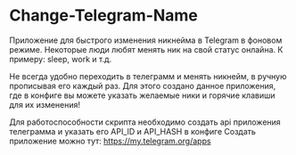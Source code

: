 # Change-Telegram-Name
Приложение для быстрого изменения никнейма в Telegram в фоновом режиме.
Некоторые люди любят менять ник на свой статус онлайна.
К примеру: sleep, work и т.д.

Не всегда удобно переходить в телеграмм и менять никнейм, в ручную прописывая его каждый раз.
Для этого создано данное приложения, где в конфиге вы можете указать желаемые ники и горячие клавиши для их изменения!

Для работоспособности скрипта необходимо создать api приложения телеграмма и указать его API_ID и API_HASH в конфиге
Создать приложение можно тут: https://my.telegram.org/apps

